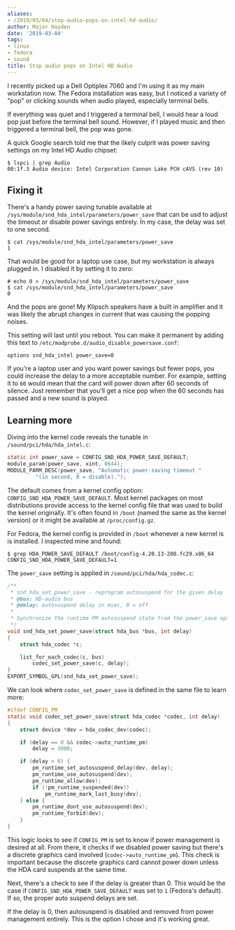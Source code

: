 ```yaml
---
aliases:
- /2019/03/04/stop-audio-pops-on-intel-hd-audio/
author: Major Hayden
date: '2019-03-04'
tags:
- linux
- fedora
- sound
title: Stop audio pops on Intel HD Audio
---
```


I recently picked up a Dell Optiplex 7060 and I'm using it as my main
workstation now. The Fedora installation was easy, but I noticed a variety of
"pop" or clicking sounds when audio played, especially terminal bells.

If everything was quiet and I triggered a terminal bell, I would hear a loud
pop just before the terminal bell sound. However, if I played music and then
triggered a terminal bell, the pop was gone.

A quick Google search told me that the likely culprit was power saving
settings on my Intel HD Audio chipset:
```
$ lspci | grep Audio
00:1f.3 Audio device: Intel Corporation Cannon Lake PCH cAVS (rev 10)
```

## Fixing it

There's a handy power saving tunable available at
`/sys/module/snd_hda_intel/parameters/power_save` that can be usd to adjust
the timeout or disable power savings entirely. In my case, the delay was set
to one second.

```
$ cat /sys/module/snd_hda_intel/parameters/power_save
1
```

That would be good for a laptop use case, but my workstation is always
plugged in. I disabled it by setting it to zero:

```
# echo 0 > /sys/module/snd_hda_intel/parameters/power_save
$ cat /sys/module/snd_hda_intel/parameters/power_save
0
```

And the pops are gone! My Klipsch speakers have a built in amplifier and it
was likely the abrupt changes in current that was causing the popping noises.

This setting will last until you reboot. You can make it permanent by adding
this text to `/etc/modprobe.d/audio_disable_powersave.conf`:
```
options snd_hda_intel power_save=0
```

If you're a laptop user and you want power savings but fewer pops, you could
increase the delay to a more acceptable number. For example, setting it to
`60` would mean that the card will power down after 60 seconds of silence.
Just remember that you'll get a nice pop when the 60 seconds has passed and a
new sound is played.

## Learning more

Diving into the kernel code reveals the tunable in
`/sound/pci/hda/hda_intel.c`:

```c
static int power_save = CONFIG_SND_HDA_POWER_SAVE_DEFAULT;
module_param(power_save, xint, 0644);
MODULE_PARM_DESC(power_save, "Automatic power-saving timeout "
		 "(in second, 0 = disable).");
```

The default comes from a kernel config option:
`CONFIG_SND_HDA_POWER_SAVE_DEFAULT`. Most kernel packages on most
distributions provide access to the kernel config file that was used to build
the kernel originally. It's often found in `/boot` (named the same as the
kernel version) or it might be available at `/proc/config.gz`.

For Fedora, the kernel config is provided in `/boot` whenever a new kernel is
is installed. I inspected mine and found:

```
$ grep HDA_POWER_SAVE_DEFAULT /boot/config-4.20.13-200.fc29.x86_64
CONFIG_SND_HDA_POWER_SAVE_DEFAULT=1
```

The `power_save` setting is applied in `/sound/pci/hda/hda_codec.c`:

```c
/**
 * snd_hda_set_power_save - reprogram autosuspend for the given delay
 * @bus: HD-audio bus
 * @delay: autosuspend delay in msec, 0 = off
 *
 * Synchronize the runtime PM autosuspend state from the power_save option.
 */
void snd_hda_set_power_save(struct hda_bus *bus, int delay)
{
	struct hda_codec *c;

	list_for_each_codec(c, bus)
		codec_set_power_save(c, delay);
}
EXPORT_SYMBOL_GPL(snd_hda_set_power_save);
```

We can look where `codec_set_power_save` is defined in the same file to learn
more:

```c
#ifdef CONFIG_PM
static void codec_set_power_save(struct hda_codec *codec, int delay)
{
	struct device *dev = hda_codec_dev(codec);

	if (delay == 0 && codec->auto_runtime_pm)
		delay = 3000;

	if (delay > 0) {
		pm_runtime_set_autosuspend_delay(dev, delay);
		pm_runtime_use_autosuspend(dev);
		pm_runtime_allow(dev);
		if (!pm_runtime_suspended(dev))
			pm_runtime_mark_last_busy(dev);
	} else {
		pm_runtime_dont_use_autosuspend(dev);
		pm_runtime_forbid(dev);
	}
}
```

This logic looks to see if `CONFIG_PM` is set to know if power management is
desired at all. From there, it checks if we disabled power saving but there's
a discrete graphics card involved (`codec->auto_runtime_pm`). This check is
important because the discrete graphics card cannot power down unless the HDA
card suspends at the same time.

Next, there's a check to see if the delay is greater than 0. This would be
the case if `CONFIG_SND_HDA_POWER_SAVE_DEFAULT` was set to `1` (Fedora's
default). If so, the proper auto suspend delays are set.

If the delay is 0, then autosuspend is disabled and removed from power
management entirely. This is the option I chose and it's working great.
